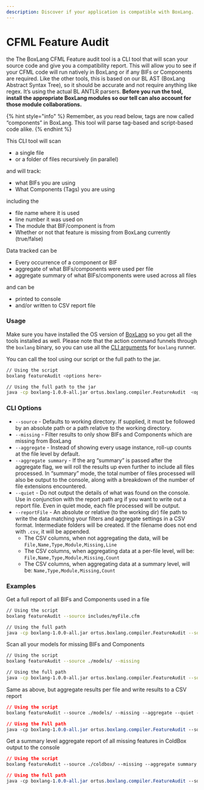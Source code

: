 ```yaml
---
description: Discover if your application is compatible with BoxLang.
---
```


# CFML Feature Audit

the The BoxLang CFML Feature audit tool is a CLI tool that will scan your source code and give you a compatibility report.  This will allow you to see if your CFML code will run natively in BoxLang or if any BIFs or Components are required.   Like the other tools, this is based on our BL AST (BoxLang Abstract Syntax Tree), so it should be accurate and not require anything like regex. It’s using the actual BL ANTLR parsers.  **Before you run the tool, install the appropriate BoxLang modules so our tell can also account for those module collaborations.**

{% hint style="info" %}
Remember, as you read below, tags are now called “components” in BoxLang. This tool will parse tag-based and script-based code alike.
{% endhint %}

This CLI tool will scan

* a single file
* or a folder of files recursively (in parallel)

and will track:

* what BIFs you are using
* What Components (Tags) you are using

including the

* file name where it is used
* line number it was used on
* The module that BIF/component is from
* Whether or not that feature is missing from BoxLang currently (true/false)

Data tracked can be

* Every occurrence of a component or BIF
* aggregate of what BIFs/components were used per file
* aggregate summary of what BIFs/components were used across all files

and can be

* printed to console
* and/or written to CSV report file

### Usage <a href="#usage-1" id="usage-1"></a>

Make sure you have installed the OS version of [BoxLang](../installation/) so you get all the tools installed as well.  Please note that the action command funnels through the `boxlang` binary, so you can use all the [CLI arguments](../running-boxlang/#other-command-line-args-10) for `boxlang` runner.

You can call the tool using our script or the full path to the jar.

```bash
// Using the script
boxlang featureAudit <options here>

// Using the full path to the jar
java -cp boxlang-1.0.0-all.jar ortus.boxlang.compiler.FeatureAudit  <options here>
```

### CLI Options

* `--source` - Defaults to working directory. If supplied, it must be followed by an absolute path or a path relative to the working directory.
* `--missing` - Filter results to only show BIFs and Components which are missing from BoxLang
* `--aggregate` - Instead of showing every usage instance, roll-up counts at the file level by default.
* `--aggregate summary` - If the arg “summary” is passed after the aggregate flag, we will roll the results up even further to include all files processed. In “summary” mode, the total number of files processed will also be output to the console, along with a breakdown of the number of file extensions encountered.
* `--quiet` - Do not output the details of what was found on the console. Use in conjunction with the report path arg if you want to write out a report file. Even in quiet mode, each file processed will be output.
* `--reportFile` - An absolute or relative (to the working dir) file path to write the data matching your filters and aggregate settings in a CSV format. Intermediate folders will be created. If the filename does not end with `.csv`, it will be appended.
  * The CSV columns, when not aggregating the data, will be `File,Name,Type,Module,Missing,Line`
  * The CSV columns, when aggregating data at a per-file level, will be: `File,Name,Type,Module,Missing,Count`
  * The CSV columns, when aggregating data at a summary level, will be: `Name,Type,Module,Missing,Count`

### Examples

Get a full report of all BIFs and Components used in a file

```bash
// Using the script
boxlang featureAudit --source includes/myFile.cfm

// Using the full path
java -cp boxlang-1.0.0-all.jar ortus.boxlang.compiler.FeatureAudit --source includes/myFile.cfm
```

Scan all your models for missing BIFs and Components

```bash
// Using the script
boxlang featureAudit --source ./models/ --missing

// Using the full path
java -cp boxlang-1.0.0-all.jar ortus.boxlang.compiler.FeatureAudit --source ./models/ --missing
```

Same as above, but aggregate results per file and write results to a CSV report

```css
// Using the script
boxlang featureAudit --source ./models/ --missing --aggregate --quiet --reportFile /path/to/models-missing-features.csv

// Uisng the Full path
java -cp boxlang-1.0.0-all.jar ortus.boxlang.compiler.FeatureAudit --source ./models/ --missing --aggregate --quiet --reportFile /path/to/models-missing-features.csv
```

Get a summary level aggregate report of all missing features in ColdBox output to the console

```css
// Using the script
boxlang featureAudit --source ./coldbox/ --missing --aggregate summary 

// Using the full path
java -cp boxlang-1.0.0-all.jar ortus.boxlang.compiler.FeatureAudit --source ./coldbox/ --missing --aggregate summary 
```
